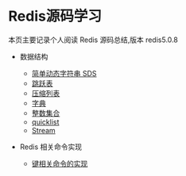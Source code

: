 # Redis源码学习
 
本页主要记录个人阅读 Redis 源码总结,版本 redis5.0.8

- 数据结构
    - [简单动态字符串 SDS](/redis/简单动态字符串%20SDS.md)
    - [跳跃表](/redis/跳跃表.md)
    - [压缩列表](/redis/压缩列表.md)
    - [字典](/redis/字典.md)
    - [整数集合](/redis/整数集合.md)
    - [quicklist](/redis/quicklist.md)
    - [Stream](/redis/Stream.md)

- Redis 相关命令实现
    - [键相关命令的实现](/redis/键相关命令的实现.md)

